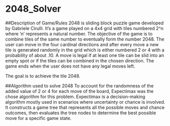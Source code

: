 # 2048_Solver
##Description of Game/Rules
2048 is sliding block puzzle game developed by Gabriele Cirulli. It’s a game played on a 4x4 grid with tiles numbered 2^n where ‘n’ represents a natural number. The objective of the game is to combine tiles of the same number to eventually form the number 2048. The user can move in the four cardinal directions and after every move a new tile is generated randomly in the grid which is either numbered 2 or 4 with a probability of about .10. A move is legal if at least one tile can be slid into an empty spot or if the tiles can be combined in the chosen direction. The game ends when the user does not have any legal moves left.

The goal is to achieve the tile 2048.

##Algorithm used to solve 2048
To account for the randomness of the added value of 2 or 4 for each move of the board, Expectimax was the chose algorithm for this problem. Expectimax is a decision-making algorithm mostly used in scenarios where uncertainty or chance is involved. It constructs a game tree that represents all the possible moves and chance outcomes, then evaluates the tree nodes to determine the best possible move for a specific game state.
